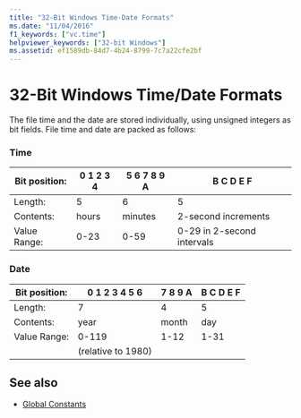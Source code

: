 ```yaml
---
title: "32-Bit Windows Time-Date Formats"
ms.date: "11/04/2016"
f1_keywords: ["vc.time"]
helpviewer_keywords: ["32-bit Windows"]
ms.assetid: ef1589db-84d7-4b24-8799-7c7a22cfe2bf
---
```

# 32-Bit Windows Time/Date Formats

The file time and the date are stored individually, using unsigned integers as bit fields. File time and date are packed as follows:

### Time

|Bit position:|0   1   2   3   4|5   6   7   8   9   A|B   C   D   E   F|
|-------------------|-----------------------|---------------------------|-----------------------|
|Length:|5|6|5|
|Contents:|hours|minutes|2-second increments|
|Value Range:|0-23|0-59|0-29 in 2-second intervals|

### Date

|Bit position:|0   1   2   3   4   5   6|7   8   9   A|B   C   D   E   F|
|-------------------|-------------------------------|-------------------|-----------------------|
|Length:|7|4|5|
|Contents:|year|month|day|
|Value Range:|0-119|1-12|1-31|
||(relative to 1980)|||

## See also

- [Global Constants](../c-runtime-library/global-constants.md)
